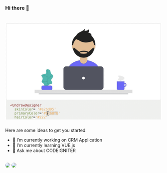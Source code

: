### Hi there 👋
# [![erdodo_header](https://raw.githubusercontent.com/erdodo/erdodo/main/react-svg-component-library-1.gif)](https://google.com)
Here are some ideas to get you started:

- 🔭 I’m currently working on CRM Application
- 🌱 I’m currently learning VUE.js
- 💬 Ask me about CODEIGNITER
<br>
<a href='https://twitter.com/erdoydoy'><img height="30" style="border-radius:50%" src="https://github.com/WaylonWalker/WaylonWalker/blob/main/icon/twitter.png?raw=true"></a>
<a href='https://www.linkedin.com/in/erdogan-yesil-7b7263b3/'><img height="30" style="border-radius:50%" src="https://cdn-icons-png.flaticon.com/512/174/174857.png"></a>
